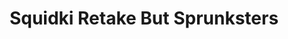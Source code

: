 ---
slug: squidki-retake-but-sprunksters
title: Squidki Retake But Sprunksters
description: "Squidki Retake But Sprunksters is an exciting online game. Play for free directly in your browser!"
icon: /images/new_mods/Sprunki Retake But Sprunksters.png
url: https://wowtbc.net/sprunkin/sprunksters-retake/index.html
previewImage: /images/new_mods/Sprunki Retake But Sprunksters.png
type: new mods

# SEO配置
seo:
  title: "Squidki Retake But Sprunksters - Play Free Online Game | Fun Browser Games"
  description: "Squidki Retake But Sprunksters - Play this fun online game for free in your browser. No download required!"
  ogImage: "/images/new_mods/Sprunki Retake But Sprunksters.png"
  keywords: "squidki-retake-but-sprunksters, online game, browser game, free game, new mods game, play online"

videoUrls:
  - https://www.youtube.com/embed/example1
  - https://www.youtube.com/embed/example2

whyPlay:
  title: "Why Play Squidki Retake But Sprunksters?"
  items:
    - "Immersive Gameplay: Squidki Retake But Sprunksters offers an engaging and immersive gaming experience that will keep you entertained for hours"
    - "Challenging Levels: Test your skills with increasingly difficult challenges and obstacles"
    - "Beautiful Graphics: Enjoy stunning visuals and smooth animations that bring the game world to life"
    - "Regular Updates: New content and features are added regularly to keep the game fresh and exciting"
    - "Free to Play: Experience all the fun without spending a penny"
    - "Community Features: Connect with other players, share strategies, and compete for high scores"
    - "Cross-Platform: Play on any device with a web browser, no downloads required"

features:
  title: "Key Features of Squidki Retake But Sprunksters"
  image: "/images/new_mods/Sprunki Retake But Sprunksters.png"
  items:
    - "Intuitive Controls: Easy to learn controls make Squidki Retake But Sprunksters accessible for players of all skill levels"
    - "Multiple Game Modes: Enjoy various gameplay options that provide different challenges and experiences"
    - "Character Customization: Personalize your gaming experience with unique characters and items"
    - "Achievement System: Complete special tasks to earn rewards and recognition"
    - "Leaderboards: Compete with players worldwide and see who can achieve the highest scores"

characteristics:
  title: "Game Characteristics"
  image: "/images/new_mods/Sprunki Retake But Sprunksters.png"
  items:
    - "Genre: New mods game with elements of strategy and skill"
    - "Difficulty: Suitable for both casual gamers and those seeking a challenge"
    - "Play Time: Quick sessions or extended gameplay, depending on your preference"
    - "Art Style: Vibrant and engaging visuals that enhance the gaming experience"
    - "Sound Design: Immersive audio that complements the gameplay perfectly"

info: "Squidki Retake But Sprunksters is an exciting online game that offers players a unique and engaging gaming experience. With its intuitive controls, stunning visuals, and challenging gameplay, Squidki Retake But Sprunksters provides hours of entertainment for players of all ages and skill levels. Whether you're looking for a quick gaming session during a break or an extended play session, Squidki Retake But Sprunksters delivers an immersive experience that will keep you coming back for more. The game features multiple levels of increasing difficulty, ensuring that players are constantly challenged as they progress. With regular updates adding new content and features, Squidki Retake But Sprunksters remains fresh and exciting, providing endless entertainment options for its growing community of players."

howToPlayIntro: "Welcome to Squidki Retake But Sprunksters! This guide will walk you through the basics and help you master the game. Whether you're a beginner or looking to improve your skills, these tips and instructions will enhance your gaming experience."

howToPlaySteps:
  - title: "Getting Started"
    description: "Begin your Squidki Retake But Sprunksters adventure by familiarizing yourself with the controls. Use your keyboard or mouse to navigate through the game interface. The tutorial will guide you through the basic mechanics and help you understand the objectives."
  - title: "Understanding the Objectives"
    description: "In Squidki Retake But Sprunksters, your main goal is to progress through levels by completing specific objectives. Each level presents unique challenges that require different strategies and approaches."
  - title: "Mastering the Controls"
    description: "Practice using the controls to improve your precision and reaction time. Squidki Retake But Sprunksters requires quick reflexes and strategic thinking to overcome obstacles and defeat opponents."
  - title: "Utilizing Power-ups"
    description: "Collect power-ups throughout the game to enhance your abilities and overcome difficult challenges. Each power-up offers unique advantages that can be crucial for success."
  - title: "Developing Strategies"
    description: "As you progress in Squidki Retake But Sprunksters, develop effective strategies for different scenarios. Analyze patterns, anticipate challenges, and adapt your approach to maximize your performance."

faq:
  title: "Frequently Asked Questions about Squidki Retake But Sprunksters"
  items:
    - question: "Is Squidki Retake But Sprunksters free to play?"
      answer: "Yes, Squidki Retake But Sprunksters is completely free to play directly in your web browser. No downloads or purchases are required to enjoy the full game experience."
    - question: "Can I play Squidki Retake But Sprunksters on mobile devices?"
      answer: "Yes, Squidki Retake But Sprunksters is optimized for both desktop and mobile play. You can enjoy the game on any device with a web browser and internet connection."
    - question: "Are there any in-game purchases?"
      answer: "While Squidki Retake But Sprunksters is free to play, there may be optional in-game purchases available for cosmetic items or additional features that don't affect core gameplay."
    - question: "How often is Squidki Retake But Sprunksters updated?"
      answer: "The developers regularly update Squidki Retake But Sprunksters with new content, features, and improvements based on player feedback and game performance."
    - question: "Can I play Squidki Retake But Sprunksters offline?"
      answer: "Currently, Squidki Retake But Sprunksters requires an internet connection to play as it's a browser-based online game."
    - question: "Is Squidki Retake But Sprunksters suitable for children?"
      answer: "Yes, Squidki Retake But Sprunksters is designed to be family-friendly and suitable for players of all ages."
    - question: "How do I report bugs or issues?"
      answer: "If you encounter any problems while playing Squidki Retake But Sprunksters, you can report them through the game's support page or contact the developers directly through their website."
    - question: "Still Have Questions?"
      answer: "If you have additional questions about Squidki Retake But Sprunksters that aren't covered in this FAQ, please visit our support center or contact our customer service team for assistance."
---